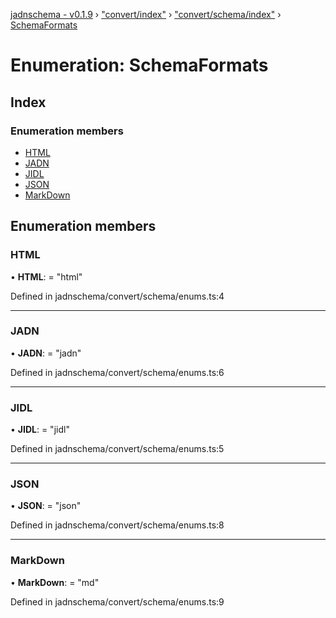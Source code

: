 [jadnschema - v0.1.9](../globals.md) › ["convert/index"](../modules/_convert_index_.md) › ["convert/schema/index"](../modules/_convert_index_._convert_schema_index_.md) › [SchemaFormats](_convert_index_._convert_schema_index_.schemaformats.md)

# Enumeration: SchemaFormats

## Index

### Enumeration members

* [HTML](_convert_index_._convert_schema_index_.schemaformats.md#html)
* [JADN](_convert_index_._convert_schema_index_.schemaformats.md#jadn)
* [JIDL](_convert_index_._convert_schema_index_.schemaformats.md#jidl)
* [JSON](_convert_index_._convert_schema_index_.schemaformats.md#json)
* [MarkDown](_convert_index_._convert_schema_index_.schemaformats.md#markdown)

## Enumeration members

###  HTML

• **HTML**: = "html"

Defined in jadnschema/convert/schema/enums.ts:4

___

###  JADN

• **JADN**: = "jadn"

Defined in jadnschema/convert/schema/enums.ts:6

___

###  JIDL

• **JIDL**: = "jidl"

Defined in jadnschema/convert/schema/enums.ts:5

___

###  JSON

• **JSON**: = "json"

Defined in jadnschema/convert/schema/enums.ts:8

___

###  MarkDown

• **MarkDown**: = "md"

Defined in jadnschema/convert/schema/enums.ts:9
